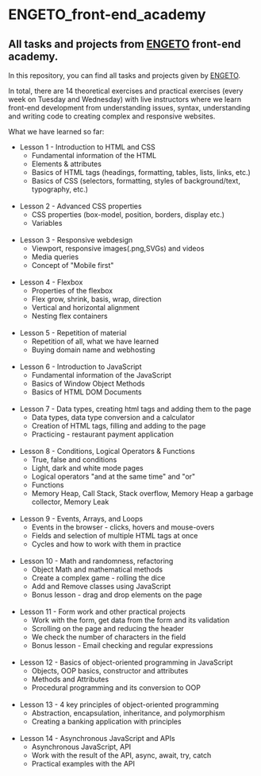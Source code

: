 # ENGETO_front-end_academy
<h2>All tasks and projects from <a href="https://engeto.cz/">ENGETO</a> front-end academy.</h2>
<p>In this repository, you can find all tasks and projects given by <a href="https://engeto.cz/">ENGETO</a>.</p>
<p>In total, there are 14 theoretical exercises and practical exercises (every week on Tuesday and Wednesday) with live instructors where we learn front-end development from understanding issues, syntax, understanding and writing code to creating complex and responsive websites.</p>
<p>What we have learned so far: </p>
<ul>
  <li>
     Lesson 1 - Introduction to HTML and CSS
     <ul>
         <li>Fundamental information of the HTML</li>
         <li>Elements & attributes</li>
         <li>Basics of HTML tags (headings, formatting, tables, lists, links, etc.)</li>
         <li>Basics of CSS (selectors, formatting, styles of background/text, typography, etc.)</li>
     </ul>
<br/>  
   
  <li>
     Lesson 2 - Advanced CSS properties
      <ul>
         <li>CSS properties (box-model, position, borders, display etc.)</li>
         <li>Variables</li>
      </ul>
  </li>
<br/> 

  <li>
      Lesson 3 - Responsive webdesign
      <ul>
          <li>Viewport, responsive images(.png,SVGs) and videos</li>
          <li>Media queries</li>
          <li>Concept of "Mobile first"</li>
      </ul>
  </li>
<br/>

  <li>
      Lesson 4 - Flexbox
      <ul>
          <li>Properties of the flexbox</li>
          <li>Flex grow, shrink, basis, wrap, direction</li>
          <li>Vertical and horizontal alignment</li>
          <li>Nesting flex containers</li>
      </ul>
  </li>
<br/>

  <li>
      Lesson 5 - Repetition of material
      <ul>
          <li>Repetition of all, what we have learned</li>
          <li>Buying domain name and webhosting</li>
      </ul>
  </li>
<br/>

  <li>
      Lesson 6 - Introduction to JavaScript
      <ul>
          <li>Fundamental information of the JavaScript</li>
          <li>Basics of Window Object Methods</li>
          <li>Basics of HTML DOM Documents</li>
      </ul>
  </li>
<br/>

  <li>
      Lesson 7 - Data types, creating html tags and adding them to the page
      <ul>
          <li>Data types, data type conversion and a calculator</li>
          <li>Creation of HTML tags, filling and adding to the page</li>
          <li>Practicing - restaurant payment application</li>
      </ul>
  </li>
<br/>

  <li>
      Lesson 8 - Conditions, Logical Operators & Functions
      <ul>
          <li>True, false and conditions</li>
          <li>Light, dark and white mode pages</li>
          <li>Logical operators "and at the same time" and "or"</li>
          <li>Functions</li>
          <li>Memory Heap, Call Stack, Stack overflow, Memory Heap a garbage collector, Memory Leak</li>
      </ul>
  </li>
<br/>

  <li>
      Lesson 9 - Events, Arrays, and Loops
      <ul>
          <li>Events in the browser - clicks, hovers and mouse-overs</li>
          <li>Fields and selection of multiple HTML tags at once</li>
          <li>Cycles and how to work with them in practice</li>
      </ul>
  </li>
<br/>

  <li>
      Lesson 10 - Math and randomness, refactoring
      <ul>
          <li>Object Math and mathematical methods</li>
          <li>Create a complex game - rolling the dice</li>
          <li>Add and Remove classes using JavaScript</li>
          <li>Bonus lesson - drag and drop elements on the page</li>
      </ul>
  </li>
<br/>
  
  <li>
      Lesson 11 - Form work and other practical projects
      <ul>
          <li>Work with the form, get data from the form and its validation</li>
          <li>Scrolling on the page and reducing the header</li>
          <li>We check the number of characters in the field</li>
          <li>Bonus lesson - Email checking and regular expressions</li>
      </ul>
  </li>
<br/>

  <li>
      Lesson 12 - Basics of object-oriented programming in JavaScript
      <ul>
          <li>Objects, OOP basics, constructor and attributes</li>
          <li>Methods and Attributes</li>
          <li>Procedural programming and its conversion to OOP</li>
      </ul>
  </li>
<br/>

  <li>
      Lesson 13 - 4 key principles of object-oriented programming
      <ul>
          <li>Abstraction, encapsulation, inheritance, and polymorphism</li>
          <li>Creating a banking application with principles</li>
      </ul>
  </li>
<br/>

  <li>
      Lesson 14 - Asynchronous JavaScript and APIs
      <ul>
          <li>Asynchronous JavaScript, API</li>
          <li>Work with the result of the API, async, await, try, catch</li>
          <li>Practical examples with the API</li>
      </ul>
  </li>
<br/>
</ul>
